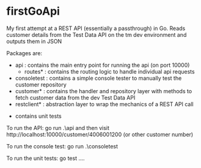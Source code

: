# firstGoApi

My first attempt at a REST API (essentially a passthrough) in Go.
Reads customer details from the Test Data API on the tm dev environment and outputs them in JSON

Packages are:
- api  : contains the main entry point for running the api (on port 10000)
  - routes*  : contains the routing logic to handle individual api requests
- consoletest  : contains a simple console tester to manually test the customer repository
- customer*  : contains the handler and repository layer with methods to fetch customer data from the dev Test Data API
- restclient*  : abstraction layer to wrap the mechanics of a REST API call

* contains unit tests
  
To run the API:
  go run .\api
and then visit
  http://localhost:10000/customer/4006001200 (or other customer number)

To run the console test:
  go run .\consoletest
  
To run the unit tests:
  go test .\...
  
